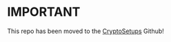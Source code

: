 # IMPORTANT

This repo has been moved to the [CryptoSetups](https://github.com/crypto-setups/icon_blockchain_tutorials) Github!

